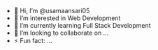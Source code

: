 - 👋 Hi, I’m @usamaansari05
- 👀 I’m interested in Web Development
- 🌱 I’m currently learning Full Stack Development
- 💞️ I’m looking to collaborate on ...
- ⚡ Fun fact: ...

<!---
usamaansari05/usamaansari05 is a ✨ special ✨ repository because its `README.md` (this file) appears on your GitHub profile.
You can click the Preview link to take a look at your changes.
--->
